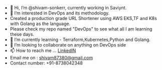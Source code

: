 - 👋 Hi, I’m @shivam-sonkerr, currently working in Saviynt.
- 👀 I’m interested in DevOps and its methodology.
- Created a production grade URL Shortener using AWS EKS,TF and K8s with Golang as the language.
- Please check my repo named "DevOps" to see what all I am learning these days.
- 🌱 I’m currently learning - Terraform,Kubernetes,Python and Golang.
- 💞️ I’m looking to collaborate on anything on DevOps side
- 📫 How to reach me ... [LinkedIN](www.linkedin.com/in/shivam-sonker)
- Email me on : shivam87380@gmail.com
- Contact number: +91-8738042348





